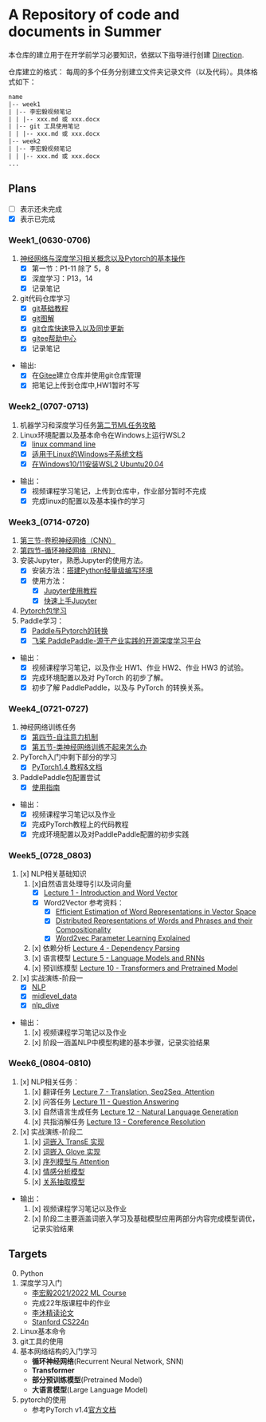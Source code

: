 # A Repository of code and documents in Summer

本仓库的建立用于在开学前学习必要知识，依据以下指导进行创建 [Direction](./Direction.pdf).  

仓库建立的格式：  每周的多个任务分别建立文件夹记录文件（以及代码）。具体格式如下：

```txt
name
|-- week1
| |-- 李宏毅视频笔记
| | |-- xxx.md 或 xxx.docx
| |-- git 工具使用笔记
| | |-- xxx.md 或 xxx.docx
|-- week2
| |-- 李宏毅视频笔记
| | |-- xxx.md 或 xxx.docx
...
```

## Plans

- [ ] 表示还未完成
- [x] 表示已完成

### Week1_(0630-**0706**)

1. [神经网络与深度学习相关概念以及Pytorch的基本操作](https://www.bilibili.com/video/BV1Wv411h7kN/)
    - [x] 第一节：P1-11 除了 5，8
    - [x] 深度学习：P13，14
    - [x] 记录笔记
2. git代码仓库学习
    - [x] [git基础教程](https://zhuanlan.zhihu.com/p/30044692)
    - [x] [git图解](https://mp.weixin.qq.com/s/Fg5rht0k583YvHD0pMJ_BQ)
    - [x] [git仓库快速导入以及同步更新](https://gitee.com/help/articles/4284#article-header1)
    - [x] [gitee帮助中心](https://gitee.com/help)
    - [x] 记录笔记

- 输出:
  - [x] 在[Gitee](https://gitee.com/)建立仓库并使用git仓库管理
  - [x] 把笔记上传到仓库中,HW1暂时不写

### Week2_(0707-**0713**)

1. 机器学习和深度学习任务[第二节ML任务攻略](https://www.bilibili.com/video/BV1Wv411h7kN?p=18)
2. Linux环境配置以及基本命令在Windows上运行WSL2
    - [x] [linux command line](https://www.kancloud.cn/thinkphp/linux-command-line/39431)
    - [x] [适用于Linux的Windows子系统文档](https://docs.microsoft.com/zh-cn/windows/wsl/)
    - [x] [在Windows10/11安装WSL2 Ubuntu20.04](https://zhuanlan.zhihu.com/p/466001838)

- 输出：
  - [x] 视频课程学习笔记，上传到仓库中，作业部分暂时不完成
  - [x] 完成linux的配置以及基本操作的学习

### Week3_(0714-**0720**)

1. [第三节-卷积神经网络（CNN）](https://www.bilibili.com/video/BV1Wv411h7kN?p=31)
2. [第四节-循环神经网络（RNN）](https://www.bilibili.com/video/BV1J94y1f7u5?p=28)
3. 安装Jupyter，熟悉Jupyter的使用方法。
    - [x] 安装方法：[搭建Python轻量级编写环境](https://zhuanlan.zhihu.com/p/158824489)
    - [x] 使用方法：
        - [x] [Jupyter使用教程](https://zhuanlan.zhihu.com/p/33105153)
        - [x] [快速上手Jupyter](https://zhuanlan.zhihu.com/p/32320214)
4. [Pytorch包学习](https://pytorch.apachecn.org/#/docs/1.4/blitz/tensor_tutorial)
5. Paddle学习：
    - [x] [Paddle与Pytorch的转换](https://blog.csdn.net/shaojie_45/article/details/115445796?spm=1001.2101.3001.6650.1&utm_medium=distribute.pc_relevant.none-task-blog-2~default~CTRLIST~Rate-1-115445796-blog-119469002.235%5ev38%5epc_relevant_anti_t3&depth_1-utm_source=distribute.pc_relevant.none-task-blog-2~default~CTRLIST~Rate-1-115445796-blog-119469002.235%5ev38%5epc_relevant_anti_t3&utm_relevant_index=2)
    - [x] [飞桨 PaddlePaddle-源于产业实践的开源深度学习平台](https://www.paddlepaddle.org.cn/tutorials/projectdetail/5603475)

- 输出：
  - [x] 视频课程学习笔记，以及作业 HW1、作业 HW2、作业 HW3 的试验。
  - [x] 完成环境配置以及对 PyTorch 的初步了解。
  - [x] 初步了解 PaddlePaddle，以及与 PyTorch 的转换关系。

### Week4_(0721-**0727**)

1. 神经网络训练任务
    - [x] [第四节-自注意力机制](https://www.bilibili.com/video/BV1Wv411h7kN?p=38)
    - [x] [第五节-类神经网络训练不起来怎么办](https://www.bilibili.com/video/BV1Wv411h7kN?p=48)
2. PyTorch入门中剩下部分的学习
    - [x] [PyTorch1.4 教程&文档](https://pytorch.apachecn.org/#/docs/1.4/README)
3. PaddlePaddle包配置尝试
    - [x] [使用指南](https://www.paddlepaddle.org.cn/documentation/docs/zh/guides/index_cn.html)

- 输出：
    - [x] 视频课程学习笔记以及作业
    - [x] 完成PyTorch教程上的代码教程
    - [x] 完成环境配置以及对PaddlePaddle配置的初步实践

### Week5_(0728_**0803**)

1. [x] NLP相关基础知识
    1. [x]自然语言处理导引以及词向量
        - [x] [Lecture 1 - Introduction and Word Vector](https://www.bilibili.com/video/BV12z4y1i7vh?p=1)
        - [x] Word2Vector 参考资料：
            - [x] [Efficient Estimation of Word Representations in Vector Space](https://arxiv.org/pdf/1301.3781.pdf)
            - [x] [Distributed Representations of Words and Phrases and their
Compositionality](https://arxiv.org/pdf/1310.4546.pdf)
            - [x] [Word2vec Parameter Learning Explained](https://arxiv.org/pdf/1411.2738.pdf)
    2. [x] 依赖分析 [Lecture 4 - Dependency Parsing](https://www.bilibili.com/video/BV12z4y1i7vh?p=4)
    3. [x] 语言模型 [Lecture 5 - Language Models and RNNs](https://www.bilibili.com/video/BV12z4y1i7vh?p=5)
    4. [x] 预训练模型 [Lecture 10 - Transformers and Pretrained Model](https://www.bilibili.com/video/BV12z4y1i7vh?p=10)
2. [x] 实战演练-阶段一
    - [x] [NLP](https://github.com/fastai/fastbook/blob/master/10_nlp.ipynb)
    - [x] [midlevel_data](https://github.com/fastai/fastbook/blob/master/11_midlevel_data.ipynb)
    - [x] [nlp_dive](https://github.com/fastai/fastbook/blob/master/10_nlp.ipynb)
- 输出：
    1. [x] 视频课程学习笔记以及作业
    2. [x] 阶段一涵盖NLP中模型构建的基本步骤，记录实验结果

### Week6_(0804-**0810**)

1. [x] NLP相关任务：
    1. [x] 翻译任务 [Lecture 7 - Translation, Seq2Seq, Attention](https://www.bilibili.com/video/BV12z4y1i7vh?p=7)
    2. [x] 问答任务 [Lecture 11 - Question Answering](https://www.bilibili.com/video/BV12z4y1i7vh?p=11)
    3. [x] 自然语言生成任务 [Lecture 12 - Natural Language Generation](https://www.bilibili.com/video/BV12z4y1i7vh?p=12)
    4. [x] 共指消解任务 [Lecture 13 - Coreference Resolution](https://www.bilibili.com/video/BV12z4y1i7vh?p=13)
2. [x] 实战演练-阶段二
    1. [x] [词嵌入 TransE 实现](https://github.com/zulihit/TransE)
    2. [x] [词嵌入 Glove 实现](https://github.com/stanfordnlp/GloVe)
    3. [x] [序列模型与 Attention](https://zhuanlan.zhihu.com/p/601633905)
    4. [x] [情感分析模型](https://zhuanlan.zhihu.com/p/599542107)
    5. [x] [关系抽取模型](https://github.com/thunlp/OpenNRE)
- 输出：
    1. [x] 视频课程学习笔记以及作业
    2. [x] 阶段二主要涵盖词嵌入学习及基础模型应用两部分内容完成模型调优，记录实验结果
    

## Targets

0. Python
1. 深度学习入门
    - [李宏毅2021/2022 ML Course](https://www.bilibili.com/video/BV1Wv411h7kN/)
    - 完成22年版课程中的作业
    - [李沐精读论文](https://space.bilibili.com/1567748478/channel/seriesdetail?sid=398820)
    - [Stanford CS224n](https://www.bilibili.com/video/BV12z4y1i7vh/?spm_id_from=333.337.search-card.all.click&vd_source=324657b3a86976b83356051b6a1e83b1)
2. Linux基本命令
3. git工具的使用
4. 基本网络结构的入门学习
    - **循环神经网络**(Recurrent Neural Network, SNN)
    - **Transformer**
    - **部分预训练模型**(Pretrained Model)
    - **大语言模型**(Large Language Model)
5. pytorch的使用
    - 参考PyTorch v1.4[官方文档](https://pytorch.apachecn.org/#/docs/1.4/README)
